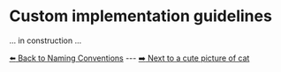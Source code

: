 # Custom implementation guidelines

... in construction ...

[:arrow_left: Back to Naming Conventions](./03_naming_conventions.md) ---
[:arrow_right: Next to a cute picture of cat](https://www.vecteezy.com/photo/2098203-silver-tabby-cat-sitting-on-green-background)